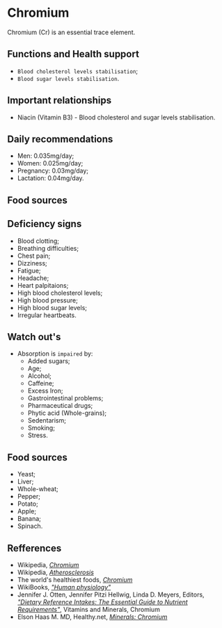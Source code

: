 # Chromium
Chromium (Cr) is an essential trace element.

## Functions and Health support
- `Blood cholesterol levels stabilisation`;
- `Blood sugar levels stabilisation`.

## Important relationships
- Niacin (Vitamin B3) - Blood cholesterol and sugar levels stabilisation.

## Daily recommendations
- Men: 0.035mg/day;
- Women: 0.025mg/day;
- Pregnancy: 0.03mg/day;
- Lactation: 0.04mg/day.

## Food sources

## Deficiency signs
- Blood clotting;
- Breathing difficulties;
- Chest pain;
- Dizziness;
- Fatigue;
- Headache;
- Heart palpitaions;
- High blood cholesterol levels;
- High blood pressure;
- High blood sugar levels;
- Irregular heartbeats.

## Watch out's
- Absorption is `impaired` by:
    - Added sugars;
    - Age;
    - Alcohol;
    - Caffeine;
    - Excess Iron;
    - Gastrointestinal problems;
    - Pharmaceutical drugs;
    - Phytic acid (Whole-grains);
    - Sedentarism;
    - Smoking;
    - Stress.

## Food sources
- Yeast;
- Liver;
- Whole-wheat;
- Pepper;
- Potato;
- Apple;
- Banana;
- Spinach.

## Refferences
- Wikipedia, [_Chromium_](https://en.wikipedia.org/wiki/Chromium)
- Wikipedia, [_Atherosclerosis_](https://en.wikipedia.org/wiki/Atherosclerosis#Signs_and_symptoms)
- The world's healthiest foods, [_Chromium_](http://www.whfoods.com/genpage.php?tname=nutrient&dbid=51)
- WikiBooks, [_"Human physiology"_](https://en.wikibooks.org/wiki/Human_Physiology/Nutrition#Minerals)
- Jennifer J. Otten, Jennifer Pitzi Hellwig, Linda D. Meyers, Editors, [_"Dietary Reference Intakes: The Essential Guide to Nutrient Requirements"_](https://www.amazon.com/Dietary-Reference-Intakes-Essential-Requirements/dp/0309157420), Vitamins and Minerals, Chromium
- Elson Haas M. MD, Healthy.net, [_Minerals: Chromium_](http://www.healthy.net/Health/Article/Chromium/2053/1)